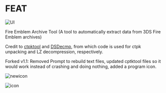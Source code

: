 # FEAT

![UI](http://i.imgur.com/ubLWZN2.png)

Fire Emblem Archive Tool (A tool to automatically extract data from 3DS Fire Emblem archives)

Credit to [ctpktool](https://github.com/polaris-/ctpktool) and [DSDecmp](https://github.com/einstein95/dsdecmp), from which code is used for ctpk unpacking and LZ decompression, respectively. 

Forked v1.1: Removed Prompt to rebuild text files, updated cptktool files so it would work instead of crashing and doing nothing, added a program icon.


![newicon](http://i.imgur.com/tZcjTm2.png)


![icon](http://i.imgur.com/hHqkt0j.png)
